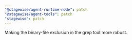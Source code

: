 ```yaml
---
"@stagewise/agent-runtime-node": patch
"@stagewise/agent-tools": patch
"stagewise": patch
---
```


Making the binary-file exclusion in the grep tool more robust.
